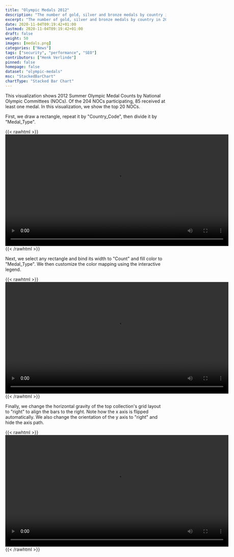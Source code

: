```yaml
---
title: "Olympic Medals 2012"
description: "The number of gold, silver and bronze medals by country in 2012 Summer Olympics."
excerpt: "The number of gold, silver and bronze medals by country in 2012 Summer Olympics."
date: 2020-11-04T09:19:42+01:00
lastmod: 2020-11-04T09:19:42+01:00
draft: false
weight: 50
images: [medals.png]
categories: ["News"]
tags: ["security", "performance", "SEO"]
contributors: ["Henk Verlinde"]
pinned: false
homepage: false
dataset: "olympic-medals"
msc: "StackedBarChart"
chartType: "Stacked Bar Chart"
---
```

This visualization shows 2012 Summer Olympic Medal Counts by National Olympic Committees (NOCs). Of the 204 NOCs participating, 85 received at least one medal. In this visualization, we show the top 20 NOCs.

First, we draw a rectangle, repeat it by "Country_Code", then divide it by "Medal_Type". 

{{< rawhtml >}} 
<video width=700px class="tutorial-video" controls>
    <source src="/videos/gallery/olympic-medals-1.mov" type="video/mp4">
    Your browser does not support the video tag.  
</video>
{{< /rawhtml >}}

Next, we select any rectangle and bind its width to "Count" and fill color to "Medal_Type". We then customize the color mapping using the interactive legend.

{{< rawhtml >}} 
<video width=700px class="tutorial-video" controls>
    <source src="/videos/gallery/olympic-medals-2.mov" type="video/mp4">
    Your browser does not support the video tag.  
</video>
{{< /rawhtml >}}

Finally, we change the horizontal gravity of the top collection's grid layout to "right" to align the bars to the right. Note how the x axis is flipped automatically. We also change the orientation of the y axis to "right" and hide the axis path.


{{< rawhtml >}} 
<video width=700px class="tutorial-video" controls>
    <source src="/videos/gallery/olympic-medals-3.mov" type="video/mp4">
    Your browser does not support the video tag.  
</video>
{{< /rawhtml >}}